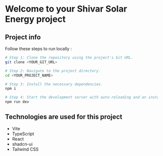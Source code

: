 # Welcome to your Shivar Solar Energy project

## Project info


Follow these steps to run locally :

```sh
# Step 1: Clone the repository using the project's Git URL.
git clone <YOUR_GIT_URL>

# Step 2: Navigate to the project directory.
cd <YOUR_PROJECT_NAME>

# Step 3: Install the necessary dependencies.
npm i

# Step 4: Start the development server with auto-reloading and an instant preview.
npm run dev
```

## Technologies are used for this project

- Vite
- TypeScript
- React
- shadcn-ui
- Tailwind CSS
